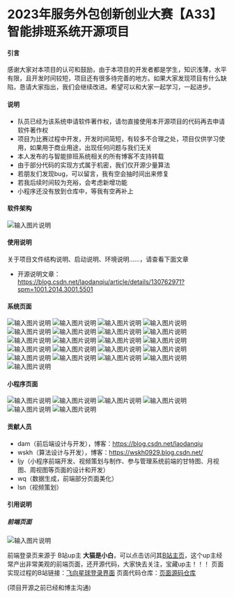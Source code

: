 # 2023年服务外包创新创业大赛【A33】智能排班系统开源项目

#### 引言
感谢大家对本项目的认可和鼓励，由于本项目的开发者都是学生，知识浅薄，水平有限，且开发时间较短，项目还有很多待完善的地方。如果大家发现项目有什么缺陷，恳请大家指出，我们会继续改进。希望可以和大家一起学习，一起进步。

#### 说明
- 队员已经为该系统申请软件著作权，请勿直接使用本开源项目的代码再去申请软件著作权
- 项目为比赛过程中开发，开发时间简短，有较多不合理之处，项目仅供学习使用，如果用于商业用途，出现任何问题与我们无关
- 本人发布的与智能排班系统相关的所有博客不支持转载
- 由于部分代码的实现方式属于机密，我们仅开源少量算法
- 若朋友们发现bug，可以留言，我有空会抽时间出来修复
- 若我后续时间较为充裕，会考虑新增功能
- 小程序还没有放到仓库中，等我有空再补上

#### 软件架构

![输入图片说明](Picture/%E6%9E%B6%E6%9E%84%E5%9B%BE.png)

#### 使用说明
关于项目文件结构说明、启动说明、环境说明……，请查看下面文章

- 开源说明文章：https://blog.csdn.net/laodanqiu/article/details/130762971?spm=1001.2014.3001.5501
#### 系统页面
![输入图片说明](Picture/%E7%99%BB%E5%BD%95%E9%A1%B5%E9%9D%A2.png)
![输入图片说明](Picture/%E4%BC%81%E4%B8%9A%E6%B3%A8%E5%86%8C%E9%A1%B5%E9%9D%A2.png)
![输入图片说明](Picture/%E4%BC%81%E4%B8%9A%E6%B3%A8%E5%86%8C%E9%82%AE%E4%BB%B6%E9%80%9A%E7%9F%A5.png)
![输入图片说明](Picture/%E7%B3%BB%E7%BB%9F%E7%AE%A1%E7%90%86%E5%91%98%E9%A6%96%E9%A1%B51.png)
![输入图片说明](Picture/%E7%B3%BB%E7%BB%9F%E7%AE%A1%E7%90%86%E5%91%98%E9%A6%96%E9%A1%B52.png)
![输入图片说明](Picture/%E4%BC%81%E4%B8%9A%E7%AE%A1%E7%90%86%E5%91%98%E9%A6%96%E9%A1%B5.png)
![输入图片说明](Picture/%E9%97%A8%E5%BA%97%E7%AE%A1%E7%90%86%E5%91%98%E9%A6%96%E9%A1%B5.png)
![输入图片说明](Picture/%E4%B8%AA%E4%BA%BA%E4%B8%AD%E5%BF%83.png)
![输入图片说明](Picture/%E6%93%8D%E4%BD%9C%E6%97%A5%E5%BF%97.png)
![输入图片说明](Picture/%E7%99%BB%E5%BD%95%E6%97%A5%E5%BF%97.png)
![输入图片说明](Picture/%E4%BC%81%E4%B8%9A%E7%AE%A1%E7%90%86.png)
![输入图片说明](Picture/%E8%A7%92%E8%89%B2%E7%AE%A1%E7%90%86.png)
![输入图片说明](Picture/%E7%94%A8%E6%88%B7%E7%AE%A1%E7%90%86.png)
![输入图片说明](Picture/%E9%97%A8%E5%BA%97%E7%AE%A1%E7%90%86.png)
![输入图片说明](Picture/%E9%97%A8%E5%BA%97%E8%8A%82%E6%97%A5%E7%AE%A1%E7%90%86.png)
![输入图片说明](Picture/%E5%AE%9A%E6%97%B6%E9%80%9A%E7%9F%A5.png)
![输入图片说明](Picture/%E9%80%9A%E7%9F%A5%E6%A0%B7%E5%BC%8F.png)
![输入图片说明](Picture/%E6%8C%89%E7%85%A7%E8%81%8C%E4%BD%8D%E6%9F%A5%E8%AF%A2%E6%9C%88%E8%A7%86%E5%9B%BE.png)
![输入图片说明](Picture/%E7%94%98%E7%89%B9%E5%9B%BE%E6%9F%A5%E7%9C%8B.png)
![输入图片说明](Picture/%E6%8C%89%E5%91%98%E5%B7%A5%E6%9F%A5%E8%AF%A2%E6%9C%88%E8%A7%86%E5%9B%BE.png)
![输入图片说明](Picture/%E5%91%A8%E8%A7%86%E5%9B%BE.png)
#### 小程序页面
![输入图片说明](Picture/%E5%B0%8F%E7%A8%8B%E5%BA%8F%E7%99%BB%E5%BD%95.png)
![输入图片说明](Picture/%E4%BB%8A%E6%97%A5%E6%8E%92%E7%8F%AD.png)
![输入图片说明](Picture/%E6%97%A5%E7%A8%8B%E8%A1%A8%E6%9F%A5%E7%9C%8B.png)
![输入图片说明](Picture/%E9%80%9A%E7%9F%A5%E6%9F%A5%E7%9C%8B.png)
![输入图片说明](Picture/%E7%94%A8%E6%88%B7%E4%BF%A1%E6%81%AF%E7%BC%96%E8%BE%91.png)
![输入图片说明](Picture/%E5%B7%A5%E4%BD%9C%E5%81%8F%E5%A5%BD%E8%AE%BE%E7%BD%AE.png)


#### 贡献人员

- dam（前后端设计与开发），博客：https://blog.csdn.net/laodanqiu
- wskh（算法设计与开发），博客：https://wskh0929.blog.csdn.net/
- ljy（小程序前端开发、视频策划与制作、参与管理系统前端的甘特图、月视图、周视图等页面的设计和开发）
- wq（数据生成，前端部分页面美化）
- lsn（视频策划）

#### 引用说明
##### 前端页面

![输入图片说明](Picture/%E5%B0%8F%E7%99%BD%E7%99%BB%E5%BD%95%E9%A1%B5.png)



前端登录页来源于 B站up主 **大猫是小白**，可以点击访问其[B站主页](https://space.bilibili.com/172008592)，这个up主经常产出非常美观的前端页面，还开源代码，大家快去关注，宝藏up主！！！
页面实现过程的B站链接：[飞向星球登录界面](https://www.bilibili.com/video/BV1Zs4y1Z7KZ/?spm_id_from=333.999.0.0&vd_source=fe99912747bb055ab8005cecfd22a314)
页面代码仓库：[页面源码仓库](https://gitee.com/mao-yongyao/login-page-seven)

(项目开源之前已经和博主沟通)
